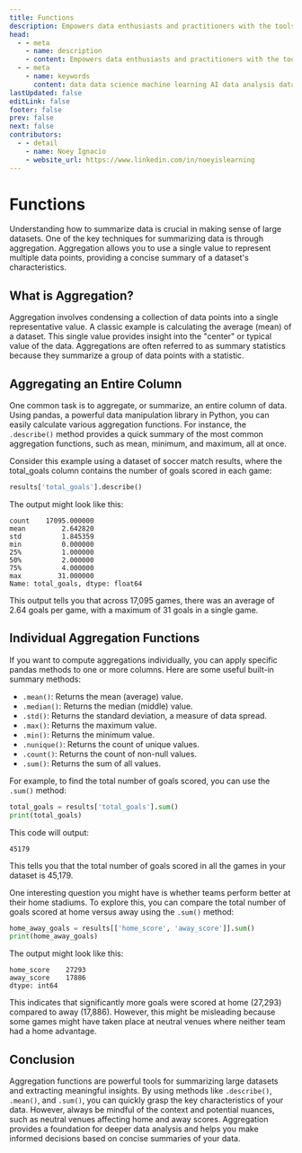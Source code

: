 ```yaml
---
title: Functions
description: Empowers data enthusiasts and practitioners with the tools and knowledge to unlock the potential of data.
head:
  - - meta
    - name: description
    - content: Empowers data enthusiasts and practitioners with the tools and knowledge to unlock the potential of data.
  - - meta
    - name: keywords
      content: data data science machine learning AI data analysis data-driven data enthusiasts data practitioners
lastUpdated: false
editLink: false
footer: false
prev: false
next: false
contributors:
  - - detail
    - name: Noey Ignacio
    - website_url: https://www.linkedin.com/in/noeyislearning
---
```


# Functions

Understanding how to summarize data is crucial in making sense of large datasets. One of the key techniques for summarizing data is through aggregation. Aggregation allows you to use a single value to represent multiple data points, providing a concise summary of a dataset's characteristics.

## What is Aggregation?

Aggregation involves condensing a collection of data points into a single representative value. A classic example is calculating the average (mean) of a dataset. This single value provides insight into the "center" or typical value of the data. Aggregations are often referred to as summary statistics because they summarize a group of data points with a statistic.

## Aggregating an Entire Column

One common task is to aggregate, or summarize, an entire column of data. Using pandas, a powerful data manipulation library in Python, you can easily calculate various aggregation functions. For instance, the `.describe()` method provides a quick summary of the most common aggregation functions, such as mean, minimum, and maximum, all at once.

Consider this example using a dataset of soccer match results, where the total_goals column contains the number of goals scored in each game:

```python
results['total_goals'].describe()
```

The output might look like this:

```plaintext
count    17095.000000
mean         2.642820
std          1.845359
min          0.000000
25%          1.000000
50%          2.000000
75%          4.000000
max         31.000000
Name: total_goals, dtype: float64
```

This output tells you that across 17,095 games, there was an average of 2.64 goals per game, with a maximum of 31 goals in a single game.

## Individual Aggregation Functions

If you want to compute aggregations individually, you can apply specific pandas methods to one or more columns. Here are some useful built-in summary methods:

- `.mean()`: Returns the mean (average) value.
- `.median()`: Returns the median (middle) value.
- `.std()`: Returns the standard deviation, a measure of data spread.
- `.max()`: Returns the maximum value.
- `.min()`: Returns the minimum value.
- `.nunique()`: Returns the count of unique values.
- `.count()`: Returns the count of non-null values.
- `.sum()`: Returns the sum of all values.

For example, to find the total number of goals scored, you can use the `.sum()` method:

```python
total_goals = results['total_goals'].sum()
print(total_goals)
```

This code will output:

```plaintext
45179
```

This tells you that the total number of goals scored in all the games in your dataset is 45,179.

One interesting question you might have is whether teams perform better at their home stadiums. To explore this, you can compare the total number of goals scored at home versus away using the `.sum()` method:

```python
home_away_goals = results[['home_score', 'away_score']].sum()
print(home_away_goals)
```

The output might look like this:

```plaintext
home_score    27293
away_score    17886
dtype: int64
```

This indicates that significantly more goals were scored at home (27,293) compared to away (17,886). However, this might be misleading because some games might have taken place at neutral venues where neither team had a home advantage.

## Conclusion

Aggregation functions are powerful tools for summarizing large datasets and extracting meaningful insights. By using methods like `.describe()`, `.mean()`, and `.sum()`, you can quickly grasp the key characteristics of your data. However, always be mindful of the context and potential nuances, such as neutral venues affecting home and away scores. Aggregation provides a foundation for deeper data analysis and helps you make informed decisions based on concise summaries of your data.
